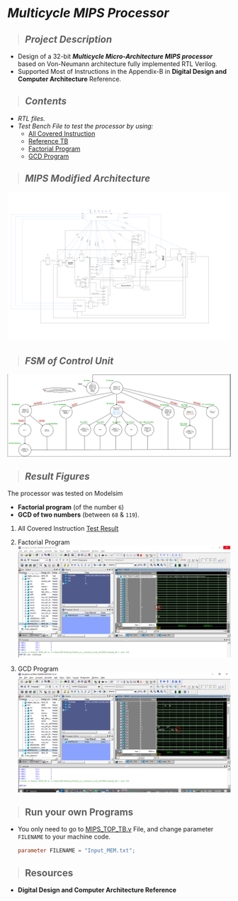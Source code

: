 # _**Multicycle MIPS Processor**_
> ## _Project Description_
   * Design of a 32-bit **_Multicycle Micro-Architecture MIPS processor_** based on Von-Neumann architecture fully implemented RTL Verilog.
   * Supported Most of Instructions in the Appendix-B in **Digital Design and Computer Architecture** Reference. 

> ## _Contents_
   * _RTL files._
   * _Test Bench File to test the processor by using:_
        * [All Covered Instruction](Input_MEM.txt)
        * [Reference TB](programs_check.txt)
        * [Factorial Program](Factorial.txt)
        * [GCD Program](GCD.txt)

> ## _MIPS Modified Architecture_
![MIPS_Diagram](MIPS_Diagram.png)

> ## _FSM of Control Unit_
![CU_FSM](CU_FSM.png)


> ## _Result Figures_
The processor was tested on Modelsim
* **Factorial program** (of the number `6`)
* **GCD of two numbers** (between `68` & `119`).
1. All Covered Instruction [Test Result](All_Instructions_Test_Results.txt)

1. Factorial Program
![Factorial_Result](Factorial_Result.png)

2. GCD Program
![GCD_Result](GCD_Result.png)

> ## __Run your own Programs__
* You only need to go to [MIPS_TOP_TB.v](MIPS_TOP_TB.v) File, and change parameter `FILENAME` to your machine code.
    ```verilog
    parameter FILENAME = "Input_MEM.txt";  
    ```

> ## __Resources__
* **Digital Design and Computer Architecture Reference** 


